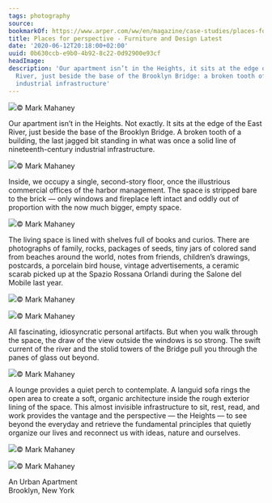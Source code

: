 ```yaml
---
tags: photography
source:
bookmarkOf: https://www.arper.com/ww/en/magazine/case-studies/places-for-perspective
title: Places for perspective - Furniture and Design Latest
date: '2020-06-12T20:18:00+02:00'
uuid: 0b630ccb-e9b0-4b92-8c22-0d92900e93cf
headImage:
description: 'Our apartment isn’t in the Heights, it sits at the edge of the East
  River, just beside the base of the Brooklyn Bridge: a broken tooth of a nineteenth-century
  industrial infrastructure'
---
```


![](/media/userfiles/images/2014-04-Arper_Sellers-3560.jpg)© Mark Mahaney

Our apartment isn’t in the Heights. Not exactly. It sits at the edge of the East River, just beside the base of the Brooklyn Bridge. A broken tooth of a building, the last jagged bit standing in what was once a solid line of nineteenth-century industrial infrastructure.

![](/media/userfiles/images/2014-04-Arper_SellersHome_1.jpg)© Mark Mahaney

Inside, we occupy a single, second-story floor, once the illustrious commercial offices of the harbor management. The space is stripped bare to the brick — only windows and fireplace left intact and oddly out of proportion with the now much bigger, empty space.

![](/media/userfiles/images/2014-04-Arper_Sellers_2.jpg)© Mark Mahaney

The living space is lined with shelves full of books and curios. There are photographs of family, rocks, packages of seeds, tiny jars of colored sand from beaches around the world, notes from friends, children’s drawings, postcards, a porcelain bird house, vintage advertisements, a ceramic scarab picked up at the Spazio Rossana Orlandi during the Salone del Mobile last year.

![](/media/userfiles/images/2014-04-Arper_Sellers-3538.jpg)© Mark Mahaney

![](/media/userfiles/images/2014-04-Arper_SellersHome-1829.jpg)© Mark Mahaney

All fascinating, idiosyncratic personal artifacts. But when you walk through the space, the draw of the view outside the windows is so strong. The swift current of the river and the stolid towers of the Bridge pull you through the panes of glass out beyond.

![](/media/userfiles/images/2014-04-Arper_SellersHome-1611.jpg)© Mark Mahaney

A lounge provides a quiet perch to contemplate. A languid sofa rings the open area to create a soft, organic architecture inside the rough exterior lining of the space. This almost invisible infrastructure to sit, rest, read, and work provides the vantage and the perspective — the Heights — to see beyond the everyday and retrieve the fundamental principles that quietly organize our lives and reconnect us with ideas, nature and ourselves.

![](/media/userfiles/images/2014-04-Arper_SellersHome-1807.jpg)© Mark Mahaney

![](/media/userfiles/images/2014-04-Arper_SellersHome-1788.jpg)© Mark Mahaney

An Urban Apartment  
Brooklyn, New York